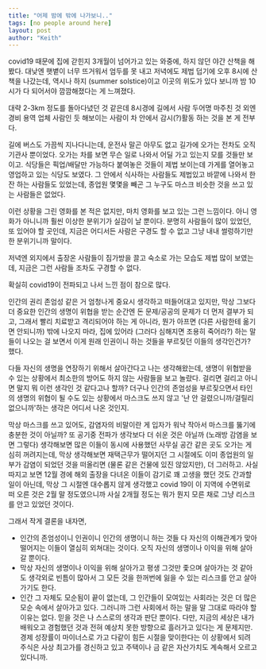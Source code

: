 ```yaml
---
title: "어제 밤에 밖에 나가보니.."
tags: [no people around here]
layout: post
author: "Keith"
---
```


covid19 때문에 집에 갇힌지 3개월이 넘어가고 있는 와중에, 하지 않던 야간 산책을 해봤다. 대낮엔 햇볕이 너무 뜨거워서 엄두를 못 내고 저녁에도 제법 덥기에 오후 8시에 산책을 나갔는데, 역시나 하지 (summer solstice)이고 이곳의 위도가 있다 보니까 밤 10시가 다 되어서야 깜깜해졌다는 게 느껴졌다. 

대략 2-3km 정도를 돌아다녔던 것 같은데 8시경에 길에서 사람 두어명 마주친 것 외엔 경비 용역 업체 사람인 듯 해보이는 사람이 차 안에서 감시(?)활동 하는 것을 본 게 전부다. 

길에 버스도 가끔씩 지나다니는데, 운전사 말곤 아무도 없고 길가에 오가는 전차도 오직 기관사 뿐이었다. 오가는 차를 보면 무슨 일로 나와서 어딜 가고 있는지 모를 것들만 보이고. 식당들은 픽업/배달만 가능하다 붙여놓은 것들이 제법 보이는데 가게를 열어놓고 영업하고 있는 식당도 보였다. 그 안에서 식사하는 사람들도 제법있고 바깥에 나와서 한잔 하는 사람들도 있었는데, 종업원 몇몇을 빼곤 그 누구도 마스크 비슷한 것을 쓰고 있는 사람들은 없었다. 

이런 상황을 그린 영화를 본 적은 없지만, 마치 영화를 보고 있는 그런 느낌이다. 아니 영화가 아니니까 훨씬 이상한 분위기가 실감이 날 뿐이다. 분명히 사람들이 많이 있었던, 또 있어야 할 곳인데, 지금은 어디서든 사람은 구경도 할 수 없고 그냥 내내 썰렁하기만 한 분위기니까 말이다. 

저녁엔 외지에서 출장온 사람들이 짐가방을 끌고 숙소로 가는 모습도 제법 많이 보였는데, 지금은 그런 사람들 조차도 구경할 수 없다.

확실히 covid19이 전파되고 나서 느낀 점이 참으로 많다. 

인간의 권리 존엄성 같은 거 엄청나게 중요시 생각하고 떠들어대고 있지만, 막상 그보다 더 중요한 인간의 생명이 위협을 받는 순간엔 돈 문제/공공의 문제가 더 먼저 결부가 되고, 그래서 빨리 치료받고 격리되어야 하는 게 아니라, 뭔가 아프면 (다른 사람한테 옮기면 안되니까) 밖에 나오지 마라, 집에 있어라 (그러다 심해지면 조용히 죽어라?) 하는 말들이 나오는 걸 보면서 이게 원래 인권이니 하는 것들을 부르짖던 이들의 생각인건가? 했다.

다들 자신의 생명을 연장하기 위해서 살아간다고 나는 생각해왔는데, 생명이 위협받을 수 있는 상황에서 최소한의 방어도 하지 않는 사람들을 보고 놀랐다. 걸리면 걸리고 아니면 말지 뭐 이런 생각인 것 같다고나 할까? 더구나 인간의 존엄성을 부르짖으면서 타인의 생명의 위협이 될 수도 있는 상황에서 마스크도 쓰지 않고 '난 안 걸렸으니까/걸릴리 없으니까'하는 생각은 어디서 나온 것인지. 

막상 마스크를 쓰고 있어도, 감염자의 비말이란 게 입자가 워낙 작아서 마스크를 뚫기에 충분한 것이 아닐까? 또 공기중 전파가 생각보다 더 쉬운 것은 아닐까 (노래방 감염을 보면 그렇다) 생각해보면 많은 이들이 동시에 사용했던 사무실 공간 같은 곳도 오가는 게 심히 꺼려지는데, 막상 생각해보면 재택근무가 떨어지던 그 시절에도 이미 종업원의 일부가 감염이 되었던 것을 떠올리면 (물론 같은 건물에 있진 않았지만), 더 그러하고. 사실 따지고 보면 12월 경에 해외 출장을 다녀온 이들이 감기로 꽤 고생을 했던 것도 간과할 일이 아닌데, 막상 그 시절엔 대수롭지 않게 생각했고 covid 19이 이 지역에 수면위로 떠 오른 것은 2월 말 정도였으니까 사실 2개월 정도는 뭐가 뭔지 모른 채로 그냥 리스크를 안고 있었던 것이다. 

그래서 작게 결론을 내자면,

- 인간의 존엄성이니 인권이니 인간의 생명이니 하는 것들 다 자신의 이해관계가 맞아 떨어지는 이들이 열심히 외쳐대는 것이다. 오직 자신의 생명이나 이익을 위해 살아갈 뿐이다.
- 막상 자신의 생명이나 이익을 위해 살아가고 평생 그것만 좇으며 살아가는 것 같아도 생각외로 빈틈이 많아서 그 모든 것을 한꺼번에 잃을 수 있는 리스크를 안고 살아가기도 한다.
- 인간 그 자체도 모순됨이 끝이 없는데, 그 인간들이 모여있는 사회라는 것은 더 많은 모순 속에서 살아가고 있다. 그러니까 그런 사회에서 하는 말을 말 그대로 따라야 할 이유는 없다. 믿을 것은 나 스스로의 생각과 판단 뿐이다. 다만, 지금의 세상은 내가 배워오고 경험했던 것과 전혀 예상치 못한 방향으로 흘러가고 있다는 게 문제지만. 경제 성장률이 마이너스로 가고 다같이 힘든 시절을 맞이한다는 이 상황에서 되려 주식은 사상 최고가를 경신하고 있고 주택이나 금 같은 자산가치도 계속해서 오르고 있다니까. 


